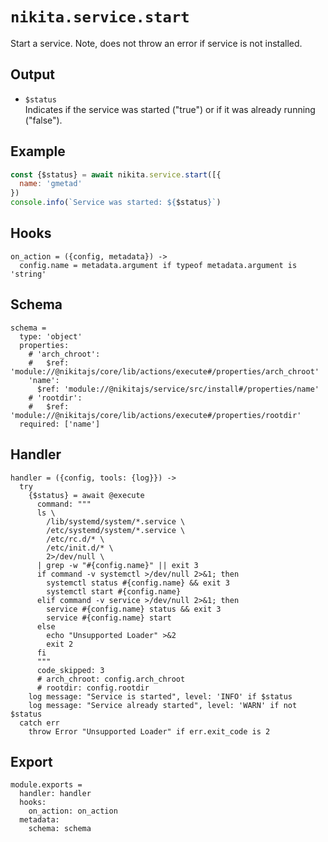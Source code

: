 
# `nikita.service.start`

Start a service.
Note, does not throw an error if service is not installed.

## Output

* `$status`   
  Indicates if the service was started ("true") or if it was already running 
  ("false").

## Example

```js
const {$status} = await nikita.service.start([{
  name: 'gmetad'
})
console.info(`Service was started: ${$status}`)
```

## Hooks

    on_action = ({config, metadata}) ->
      config.name = metadata.argument if typeof metadata.argument is 'string'

## Schema

    schema =
      type: 'object'
      properties:
        # 'arch_chroot':
        #   $ref: 'module://@nikitajs/core/lib/actions/execute#/properties/arch_chroot'
        'name':
          $ref: 'module://@nikitajs/service/src/install#/properties/name'
        # 'rootdir':
        #   $ref: 'module://@nikitajs/core/lib/actions/execute#/properties/rootdir'
      required: ['name']

## Handler

    handler = ({config, tools: {log}}) ->
      try
        {$status} = await @execute
          command: """
          ls \
            /lib/systemd/system/*.service \
            /etc/systemd/system/*.service \
            /etc/rc.d/* \
            /etc/init.d/* \
            2>/dev/null \
          | grep -w "#{config.name}" || exit 3
          if command -v systemctl >/dev/null 2>&1; then
            systemctl status #{config.name} && exit 3
            systemctl start #{config.name}
          elif command -v service >/dev/null 2>&1; then
            service #{config.name} status && exit 3
            service #{config.name} start
          else
            echo "Unsupported Loader" >&2
            exit 2
          fi
          """
          code_skipped: 3
          # arch_chroot: config.arch_chroot
          # rootdir: config.rootdir
        log message: "Service is started", level: 'INFO' if $status
        log message: "Service already started", level: 'WARN' if not $status
      catch err
        throw Error "Unsupported Loader" if err.exit_code is 2

## Export

    module.exports =
      handler: handler
      hooks:
        on_action: on_action
      metadata:
        schema: schema
